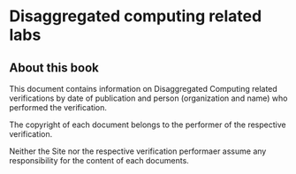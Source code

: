 # Disaggregated computing related labs

## About this book

This document contains information on Disaggregated Computing related verifications by date of publication and person (organization and name) who performed the verification.

The copyright of each document belongs to the performer of the respective verification.

Neither the Site nor the respective verification performaer assume any responsibility for the content of each documents.
